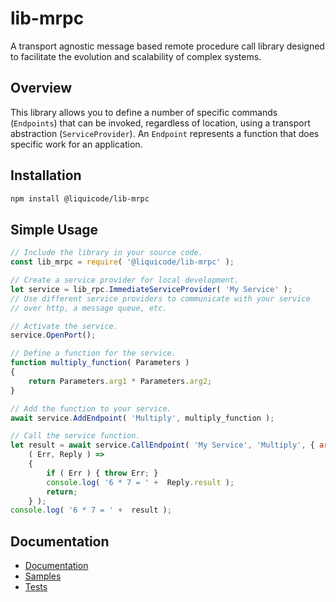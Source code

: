
# lib-mrpc

A transport agnostic message based remote procedure call library designed to facilitate the
evolution and scalability of complex systems.

## Overview

This library allows you to define a number of specific commands (`Endpoints`) that can be
invoked, regardless of location, using a transport abstraction (`ServiceProvider`).
An `Endpoint` represents a function that does specific work for an application.


## Installation

```bash
npm install @liquicode/lib-mrpc
```

## Simple Usage

```javascript
// Include the library in your source code.
const lib_mrpc = require( '@liquicode/lib-mrpc' );

// Create a service provider for local development.
let service = lib_rpc.ImmediateServiceProvider( 'My Service' );
// Use different service providers to communicate with your service
// over http, a message queue, etc.

// Activate the service.
service.OpenPort();

// Define a function for the service.
function multiply_function( Parameters )
{
	return Parameters.arg1 * Parameters.arg2;
}

// Add the function to your service.
await service.AddEndpoint( 'Multiply', multiply_function );

// Call the service function.
let result = await service.CallEndpoint( 'My Service', 'Multiply', { arg1: 6, arg2: 7 },
	( Err, Reply ) =>
	{
		if ( Err ) { throw Err; }
		console.log( '6 * 7 = ' +  Reply.result );
		return;
	} );
console.log( '6 * 7 = ' +  result );
```

## Documentation

- [Documentation](http://lib-mrpc.liquicode.com)
- [Samples](https://github.com/liquicode/lib-mrpc/tree/master/samples)
- [Tests](https://github.com/liquicode/lib-mrpc/tree/master/tests)